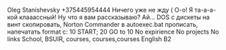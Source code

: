 Oleg Stanishevsky
+375445954444
Ничего уже не жду ( 
О-о! Я та-а-а-кой клааассный! Ну что я вам рассказываю? Ай... 
DOS с дискеты на винт скопировать, Norton Commander в autoexec.bat прописать, напечатать format c: 
10 START; 20 GO to 10 
No expirience 
No projects 
No links 
School, BSUIR, courses, courses,courses 
English B2
